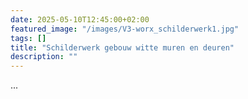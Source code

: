 ```yaml
---
date: 2025-05-10T12:45:00+02:00
featured_image: "/images/V3-worx_schilderwerk1.jpg"
tags: []
title: "Schilderwerk gebouw witte muren en deuren"
description: ""
---
```


...